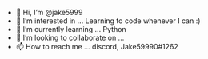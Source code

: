 - 👋 Hi, I’m @jake5999
- 👀 I’m interested in ... Learning to code whenever I can :)
- 🌱 I’m currently learning ... Python
- 💞️ I’m looking to collaborate on ...
- 📫 How to reach me ... discord, Jake59990#1262

<!---
jake5999/jake5999 is a ✨ special ✨ repository because its `README.md` (this file) appears on your GitHub profile.
You can click the Preview link to take a look at your changes.
--->
